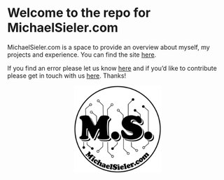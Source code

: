 # Welcome to the repo for MichaelSieler.com

MichaelSieler.com is a space to provide an overview about myself, my projects and experience. You can find the site [here](https://MichaelSieler.com).


If you find an error please let us know [here](https://github.com/sielerjm/michaelsieler/issues) and if you’d like to contribute please get in touch with us [here](mailto:sielerjm(at)oregonstate(dot)com>). Thanks!


<div align="center"><img src="https://github.com/sielerjm/michaelsieler/blob/master/media/logo/MS_Logo_WhBG.png" width="200"
     height="200"/></div>
